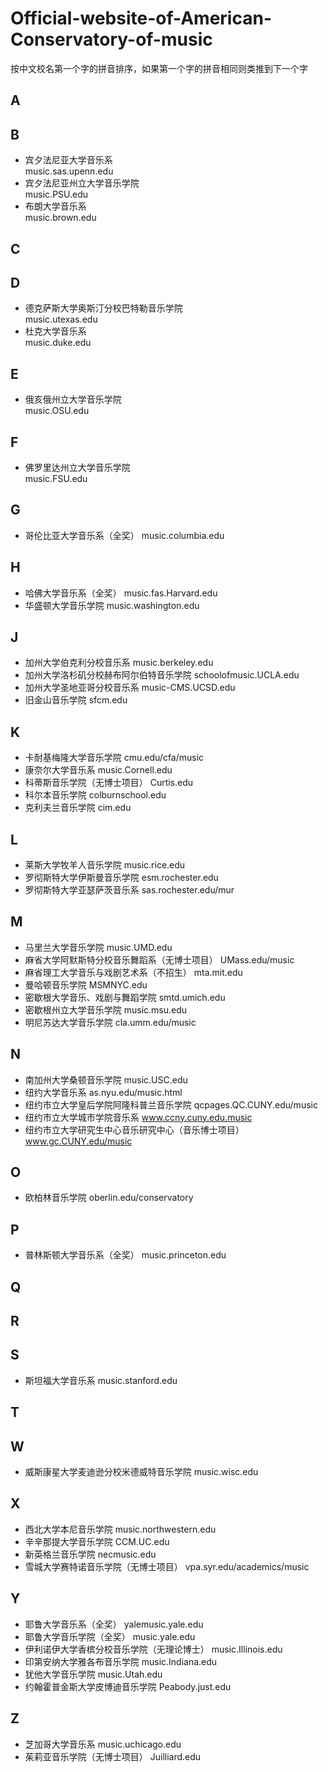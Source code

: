 # Official-website-of-American-Conservatory-of-music
按中文校名第一个字的拼音排序，如果第一个字的拼音相同则类推到下一个字
## A 
## B 
- 宾夕法尼亚大学音乐系<br>
music.sas.upenn.edu<br>
- 宾夕法尼亚州立大学音乐学院<br>
music.PSU.edu<br>
- 布朗大学音乐系<br>
music.brown.edu<br>
## C 
## D 
- 德克萨斯大学奥斯汀分校巴特勒音乐学院<br>
music.utexas.edu<br>
- 杜克大学音乐系<br>
music.duke.edu<br>
## E 
- 俄亥俄州立大学音乐学院<br>
music.OSU.edu<br>
## F 
- 佛罗里达州立大学音乐学院<br>
music.FSU.edu<br>
## G 
- 哥伦比亚大学音乐系（全奖）
music.columbia.edu<br>
## H 
- 哈佛大学音乐系（全奖）
music.fas.Harvard.edu<br>
- 华盛顿大学音乐学院
music.washington.edu<br>
## J 
- 加州大学伯克利分校音乐系
music.berkeley.edu<br>
- 加州大学洛杉矶分校赫布阿尔伯特音乐学院
schoolofmusic.UCLA.edu<br>
- 加州大学圣地亚哥分校音乐系
music-CMS.UCSD.edu<br>
- 旧金山音乐学院
sfcm.edu
## K 
- 卡耐基梅隆大学音乐学院
cmu.edu/cfa/music<br>
- 康奈尔大学音乐系
music.Cornell.edu<br>
- 科蒂斯音乐学院（无博士项目）
Curtis.edu<br>
- 科尔本音乐学院
colburnschool.edu<br>
- 克利夫兰音乐学院
cim.edu<br>
## L 
- 莱斯大学牧羊人音乐学院
music.rice.edu<br>
- 罗彻斯特大学伊斯曼音乐学院
esm.rochester.edu<br>
- 罗彻斯特大学亚瑟萨茨音乐系
sas.rochester.edu/mur<br>
## M 
- 马里兰大学音乐学院
music.UMD.edu<br>
- 麻省大学阿默斯特分校音乐舞蹈系（无博士项目）
UMass.edu/music<br>
- 麻省理工大学音乐与戏剧艺术系（不招生）
mta.mit.edu<br>
- 曼哈顿音乐学院
MSMNYC.edu<br>
- 密歇根大学音乐、戏剧与舞蹈学院
smtd.umich.edu<br>
- 密歇根州立大学音乐学院
music.msu.edu<br>
- 明尼苏达大学音乐学院
cla.umm.edu/music<br>
## N 
- 南加州大学桑顿音乐学院
music.USC.edu<br>
- 纽约大学音乐系
as.nyu.edu/music.html<br>
- 纽约市立大学皇后学院阿隆科普兰音乐学院
qcpages.QC.CUNY.edu/music<br>
- 纽约市立大学城市学院音乐系
www.ccny.cuny.edu.music<br>
- 纽约市立大学研究生中心音乐研究中心（音乐博士项目）
www.gc.CUNY.edu/music<br>
## O 
- 欧柏林音乐学院
oberlin.edu/conservatory<br>
## P 
- 普林斯顿大学音乐系（全奖）
music.princeton.edu<br>
## Q 
## R 
## S 
- 斯坦福大学音乐系
music.stanford.edu<br>
## T 
## W 
- 威斯康星大学麦迪逊分校米德威特音乐学院
music.wisc.edu<br>
## X 
- 西北大学本尼音乐学院
music.northwestern.edu<br>
- 辛辛那提大学音乐学院
CCM.UC.edu<br>
- 新英格兰音乐学院
necmusic.edu
- 雪城大学赛特诺音乐学院（无博士项目）
vpa.syr.edu/academics/music<br>
## Y 
- 耶鲁大学音乐系（全奖）
yalemusic.yale.edu<br>
- 耶鲁大学音乐学院（全奖）
music.yale.edu<br>
- 伊利诺伊大学香槟分校音乐学院（无理论博士）
music.Illinois.edu<br>
- 印第安纳大学雅各布音乐学院
music.Indiana.edu<br>
- 犹他大学音乐学院
music.Utah.edu<br>
- 约翰霍普金斯大学皮博迪音乐学院
Peabody.just.edu<br>
## Z 
- 芝加哥大学音乐系
music.uchicago.edu<br>
- 茱莉亚音乐学院（无博士项目）
Juilliard.edu<br>
